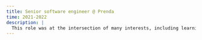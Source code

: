 ```yaml
---
title: Senior software engineer @ Prenda
time: 2021-2022
description: |
  This role was at the intersection of many interests, including learning, communication, and decentralized solutions. Here I learned to own, plan, and solve larger and less-well-defined tasks. Prenda has an excellent and intentional culture that fosters humility and recognizes others' humanity.
---
```

